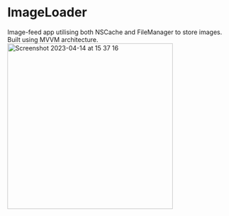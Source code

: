 # ImageLoader
Image-feed app utilising both NSCache and FileManager to store images. Built using MVVM architecture.
&nbsp;
<img width="373" alt="Screenshot 2023-04-14 at 15 37 16" src="https://user-images.githubusercontent.com/91681682/232045579-5c6ab300-721e-49b1-a7e8-11198715cf30.png">
